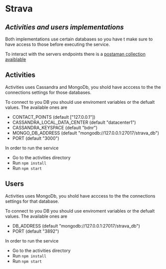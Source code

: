 # Strava

## _Activities and users implementations_

Both implementations use certain databases so you have t make sure to have access to those before executing the service.

To interact with the servers endpoints there is a [postaman collection avaiblable ](postman_collection)

## Activities

Activities uses Cassandra and MongoDb, you shold have acccess to the the connections settings for those databases.

To connect to you DB you should use enviroment variables or the defualt values. The available ones are

- CONTACT_POINTS (default ["127.0.0.1"])
- CASSANDRA_LOCAL_DATA_CENTER (default "datacenter1")
- CASSANDRA_KEYSPACE (default "bdnr")
- MONGO_DB_ADDRESS (default "mongodb://127.0.0.1:27017/strava_db")
- PORT (default "3000")

In order to run the service

- Go to the activities directory
- Run `npm install`
- Run `npm start`

## Users

Activities uses MongoDb, you shold have acccess to the the connections settings for that database.

To connect to you DB you should use enviroment variables or the defualt values. The available ones are

- DB_ADDRESS (default "mongodb://127.0.0.1:27017/strava_db")
- PORT (default "3892")

In order to run the service

- Go to the activities directory
- Run `npm install`
- Run `npm start`

